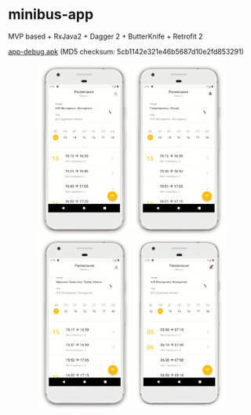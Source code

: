 # minibus-app
MVP based + RxJava2 + Dagger 2 + ButterKnife + Retrofit 2

[app-debug.apk](./demo/app-debug.apk) (MD5 checksum: 5cb1142e321e46b5687d10e2fd853291)

<p align="center">
  <img src="./demo/1.gif" height="350">
  <img src="./demo/2.gif" height="350">
  <img src="./demo/3.gif" height="350">
  <img src="./demo/4.gif" height="350">
</p>
